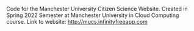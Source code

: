 Code for the Manchester University Citizen Science Website. Created in Spring 2022 Semester at Manchester University in Cloud Computing course. 
Link to website: http://mucs.infinityfreeapp.com
